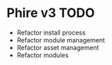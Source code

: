 Phire v3 TODO
=============

- Refactor install process
- Refactor module management
- Refactor asset management
- Refactor modules
